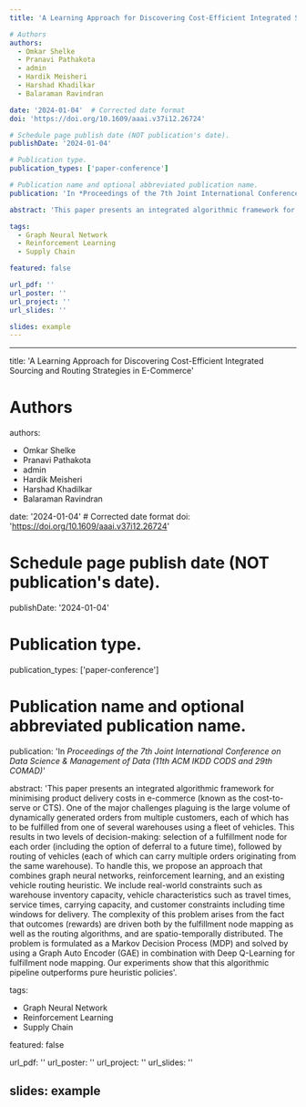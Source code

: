 ```yaml
---
title: 'A Learning Approach for Discovering Cost-Efficient Integrated Sourcing and Routing Strategies in E-Commerce'

# Authors
authors:
  - Omkar Shelke
  - Pranavi Pathakota
  - admin
  - Hardik Meisheri
  - Harshad Khadilkar
  - Balaraman Ravindran

date: '2024-01-04'  # Corrected date format
doi: 'https://doi.org/10.1609/aaai.v37i12.26724'

# Schedule page publish date (NOT publication's date).
publishDate: '2024-01-04'

# Publication type.
publication_types: ['paper-conference']

# Publication name and optional abbreviated publication name.
publication: 'In *Proceedings of the 7th Joint International Conference on Data Science & Management of Data (11th ACM IKDD CODS and 29th COMAD)*'

abstract: 'This paper presents an integrated algorithmic framework for minimising product delivery costs in e-commerce (known as the cost-to-serve or CTS)...' # Ensure the abstract is properly formatted

tags:
  - Graph Neural Network
  - Reinforcement Learning
  - Supply Chain

featured: false

url_pdf: ''
url_poster: ''
url_project: ''
url_slides: ''

slides: example
---
```

---
title: 'A Learning Approach for Discovering Cost-Efficient Integrated Sourcing and Routing Strategies in E-Commerce'

# Authors
authors:
  - Omkar Shelke
  - Pranavi Pathakota
  - admin
  - Hardik Meisheri
  - Harshad Khadilkar
  - Balaraman Ravindran

date: '2024-01-04'  # Corrected date format
doi: 'https://doi.org/10.1609/aaai.v37i12.26724'

# Schedule page publish date (NOT publication's date).
publishDate: '2024-01-04'

# Publication type.
publication_types: ['paper-conference']

# Publication name and optional abbreviated publication name.
publication: 'In *Proceedings of the 7th Joint International Conference on Data Science & Management of Data (11th ACM IKDD CODS and 29th COMAD)*'

abstract: 'This paper presents an integrated algorithmic framework for minimising product delivery costs in e-commerce (known as the cost-to-serve or CTS). One of the major challenges plaguing is the large volume of dynamically generated orders from multiple customers, each of which has to be fulfilled from one of several warehouses using a fleet of vehicles. This results in two levels of decision-making: selection of a fulfillment node for each order (including the option of deferral to a future time), followed by routing of vehicles (each of which can carry multiple orders originating from the same warehouse). To handle this, we propose an approach that combines graph neural networks, reinforcement learning, and an existing vehicle routing heuristic. We include real-world constraints such as warehouse inventory capacity, vehicle characteristics such as travel times, service times, carrying capacity, and customer constraints including time windows for delivery. The complexity of this problem arises from the fact that outcomes (rewards) are driven both by the fulfillment node mapping as well as the routing algorithms, and are spatio-temporally distributed. The problem is formulated as a Markov Decision Process (MDP) and solved by using a Graph Auto Encoder (GAE) in combination with Deep Q-Learning for fulfillment node mapping. Our experiments show that this algorithmic pipeline outperforms pure heuristic policies'.

tags:
  - Graph Neural Network
  - Reinforcement Learning
  - Supply Chain

featured: false

url_pdf: ''
url_poster: ''
url_project: ''
url_slides: ''

slides: example
---

